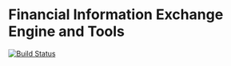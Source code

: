 # Financial Information Exchange Engine and Tools

[![Build Status](https://travis-ci.com/ul1tka/fix.svg?branch=master)](https://travis-ci.com/ul1tka/fix)
